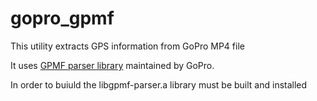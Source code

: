# gopro_gpmf

This utility extracts GPS information from GoPro MP4 file

It uses [GPMF parser library](https://gopro.github.io/gpmf-parser/) maintained by GoPro.

In order to buiuld the libgpmf-parser.a library must be built and installed
